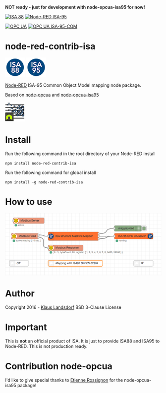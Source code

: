 **NOT ready - just for development with node-opcua-isa95 for now!**

[![ISA 88](http://b.repl.ca/v1/Node--RED-ISA--88-orange.png)](https://isa-88.com/) [![Node-RED ISA-95](http://b.repl.ca/v1/Node--RED-ISA--95-orange.png)](https://isa-95.com/)

[![OPC UA](http://b.repl.ca/v1/OPC-UA-blue.png)](http://opcfoundation.org/) [![OPC UA ISA-95-COM](http://b.repl.ca/v1/OPC_UA-ISA--95--COM-blue.png) ](https://opcfoundation.org/developer-tools/specifications-unified-architecture/isa-95-common-object-model)

node-red-contrib-isa
========================

![Logo](images/logoISA88blue.png) ![Logo](images/logoISA95blue.png)

[Node-RED][1] ISA-95 Common Object Model mapping node package.

Based on [node-opcua][2] and [node-opcua-isa95][4]

![nodeopcua64](images/nodeopcua64.png)

# Install

Run the following command in the root directory of your Node-RED install

    npm install node-red-contrib-isa

Run the following command for global install

    npm install -g node-red-contrib-isa

# How to use

![Screenshot](examples/ScreenshotV022.png)

# Author
Copyright 2016 - [Klaus Landsdorf][3]
BSD 3-Clause License

# Important

This is **not** an official product of ISA.
It is just to provide ISA88 and ISA95 to Node-RED.
This is not production ready.

# Contribution node-opcua
I'd like to give special thanks to [Etienne Rossignon][5] for the node-opcua-isa95 package! 

[1]:http://nodered.org/
[2]:http://node-opcua.github.io/
[3]:https://github.com/biancode
[4]:https://github.com/node-opcua/node-opcua-isa95
[5]:https://github.com/erossignon
